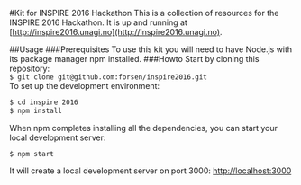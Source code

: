 #Kit for INSPIRE 2016 Hackathon
This is a collection of resources for the INSPIRE 2016 Hackathon. It is up and running at [http://inspire2016.unagi.no](http://inspire2016.unagi.no).
 
##Usage
###Prerequisites
To use this kit you will need to have Node.js with its package manager npm installed. 
###Howto
Start by cloning this repository:  
`$ git clone git@github.com:forsen/inspire2016.git`  
To set up the development environment:  
```bash
$ cd inspire 2016
$ npm install
```
When npm completes installing all the dependencies, you can start your local development server: 
``` 
$ npm start
```
It will create a local development server on port 3000: [http://localhost:3000](http://localhost:3000)
